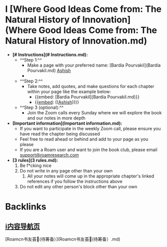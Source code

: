 
# I [Where Good Ideas Come from: The Natural History of Innovation](Where Good Ideas Come from: The Natural History of Innovation.md)
- **[# Instructions](# Instructions.md):**
    - ^^Step 1:^^
        - Make a page with your preferred name: [Bardia Pourvakil](Bardia Pourvakil.md) [Ashish](Ashish.md)
        - 
    - ^^Step 2:^^
        -  Take notes, add quotes, and make questions for each chapter within your page like the example below:
            - {{embed: [Bardia Pourvakil](Bardia Pourvakil.md)}}
            - {{[embed](embed.md): (([Ashish](Ashish.md)))}}
    - ^^Step 3 (optional):^^
        - Join the Zoom calls every Sunday where we will explore the book and our notes in more depth
- **[Important information](Important information.md):**
    - If you want to participate in the weekly Zoom call, please ensure you have read the chapter being discussed
    - Feel free to read ahead or behind and add to your page as you please
    - If you are a Roam user and want to join the book club, please email support@roamresearch.com
- **[3 rules](3 rules.md):**
    1. Be f*cking nice
    2. Do not write in any page other than your own
        1. All your notes will come up in the appropriate chapter's linked references if you follow the instructions above
    3. Do not edit any other person's block other than your own

# Backlinks
## [ℹ︎内容导航页](ℹ︎内容导航页.md)
[Roamcn书友荟🥝(待筹备）](Roamcn书友荟🥝(待筹备）.md)

